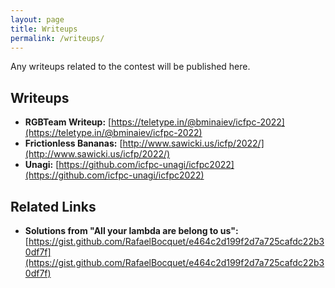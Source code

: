 ```yaml
---
layout: page
title: Writeups
permalink: /writeups/
---
```


Any writeups related to the contest will be published here.

## Writeups

- **RGBTeam Writeup:** [https://teletype.in/@bminaiev/icfpc-2022](https://teletype.in/@bminaiev/icfpc-2022)
- **Frictionless Bananas:** [http://www.sawicki.us/icfp/2022/](http://www.sawicki.us/icfp/2022/)
- **Unagi:** [https://github.com/icfpc-unagi/icfpc2022](https://github.com/icfpc-unagi/icfpc2022)

## Related Links

- **Solutions from "All your lambda are belong to us":** [https://gist.github.com/RafaelBocquet/e464c2d199f2d7a725cafdc22b30df7f](https://gist.github.com/RafaelBocquet/e464c2d199f2d7a725cafdc22b30df7f)